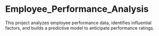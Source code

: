 # Employee_Performance_Analysis
This project analyzes employee performance data, identifies influential factors, and builds a predictive model to anticipate performance ratings.
